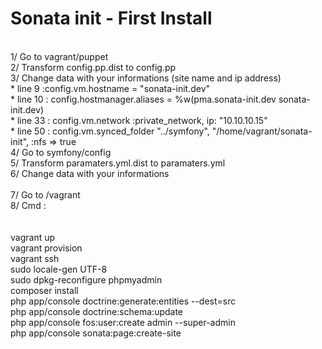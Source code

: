 # Sonata init - First Install
<br />
1/ Go to vagrant/puppet<br />
2/ Transform config.pp.dist to config.pp<br />
3/ Change data with your informations (site name and ip address)<br />
   * line 9 :config.vm.hostname = "sonata-init.dev"<br>
   * line 10 : config.hostmanager.aliases = %w(pma.sonata-init.dev sonata-init.dev)<br>
   * line 33 : config.vm.network :private_network, ip: "10.10.10.15"<br>
   * line 50 : config.vm.synced_folder "../symfony", "/home/vagrant/sonata-init", :nfs => true
<br />
4/ Go to symfony/config<br />
5/ Transform paramaters.yml.dist to paramaters.yml<br />
6/ Change data with your informations<br />
<br />
7/ Go to /vagrant<br />
8/ Cmd :<br />
<br /><br />
vagrant up<br />
vagrant provision<br />
vagrant ssh<br />
sudo locale-gen UTF-8<br />
sudo dpkg-reconfigure phpmyadmin<br />
composer install<br />
php app/console doctrine:generate:entities --dest=src<br />
php app/console doctrine:schema:update<br />
php app/console fos:user:create admin --super-admin<br />
php app/console sonata:page:create-site
<br /><br />
